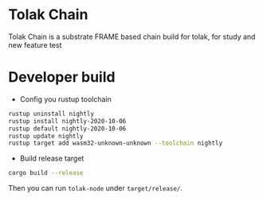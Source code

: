 # Tolak Chain

Tolak Chain is a substrate FRAME based chain build for tolak, for study and new feature test


# Developer build

 - Config you rustup toolchain

 ```sh
rustup uninstall nightly
rustup install nightly-2020-10-06
rustup default nightly-2020-10-06
rustup update nightly
rustup target add wasm32-unknown-unknown --toolchain nightly
 ```

 - Build release target
 
```sh
cargo build --release
```

Then you can run ```tolak-node``` under ```target/release/```.
